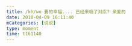 ```yaml
---
title: /kh/wo 要的幸福.... 已经来临了对庅? 亲爱的
date: 2010-04-09 16:11:40
mCategories: [说说]
type: moment
time: t161140
---
```


